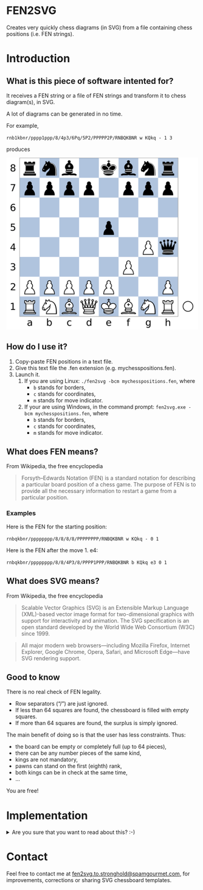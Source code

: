 # FEN2SVG
Creates very quickly chess diagrams (in SVG) from a file containing chess positions (i.e. FEN strings).

# Introduction

## What is this piece of software intented for?
It receives a FEN string or a file of FEN strings and transform it to chess diagram(s), in SVG.

A lot of diagrams can be generated in no time.

For example, 

`rnb1kbnr/pppp1ppp/8/4p3/6Pq/5P2/PPPPP2P/RNBQKBNR w KQkq - 1 3`

produces

![SVG produced](https://github.com/michael-i-f-george/FEN2SVG/blob/master/example.svg "example.svg")




## How do I use it?

1. Copy-paste FEN positions in a text file.
2. Give this text file the .fen extension (e.g. mychesspositions.fen).
3. Launch it.
     1. If you are using Linux: `./fen2svg -bcm mychesspositions.fen`, where
        * `b` stands for borders,
        * `c` stands for coordinates,
        * `m` stands for move indicator.
     2. If your are using Windows, in the command prompt: `fen2svg.exe -bcm mychesspositions.fen`, where
        * `b` stands for borders,
        * `c` stands for coordinates,
        * `m` stands for move indicator.


## What does FEN means?

From Wikipedia, the free encyclopedia

> Forsyth–Edwards Notation (FEN) is a standard notation for describing a particular board position of a chess game. The purpose of FEN is to provide all the necessary information to restart a game from a particular position.

### Examples

Here is the FEN for the starting position:

`rnbqkbnr/pppppppp/8/8/8/8/PPPPPPPP/RNBQKBNR w KQkq - 0 1`

Here is the FEN after the move 1. e4:

`rnbqkbnr/pppppppp/8/8/4P3/8/PPPP1PPP/RNBQKBNR b KQkq e3 0 1`


## What does SVG means?

From Wikipedia, the free encyclopedia

> Scalable Vector Graphics (SVG) is an Extensible Markup Language (XML)-based vector image format for two-dimensional graphics with support for interactivity and animation. The SVG specification is an open standard developed by the World Wide Web Consortium (W3C) since 1999.

> All major modern web browsers—including Mozilla Firefox, Internet Explorer, Google Chrome, Opera, Safari, and Microsoft Edge—have SVG rendering support. 

## Good to know
There is no real check of FEN legality.
* Row separators (“/”) are just ignored.
* If less than 64 squares are found, the chessboard is filled with empty squares.
* If more than 64 squares are found, the surplus is simply ignored.

The main benefit of doing so is that the user has less constraints. Thus:
* the board can be empty or completely full (up to 64 pieces),
* there can be any number pieces of the same kind,
* kings are not mandatory,
* pawns can stand on the first (eighth) rank,
* both kings can be in check at the same time,
* ...

You are free!

# Implementation

<details>
<summary>Are you sure that you want to read about this? :-)</summary>

## Tools used
* **SVG editor**: Inkscape and Geany,
* **SVG cleaner**: SVGO,
* **chessmen**: [Wikimedia Commons](https://commons.wikimedia.org/wiki/File:Chess_Pieces_Sprite.svg), [Lichess](https://github.com/ornicar/lila/tree/master/public/piece/staunty),
* **C editor**: Geany,
* **C compilator**: GCC (Linux), MinGW (Windows),
* **C debugger**: Valgrind, GDB,
* **C validator**: [Splint](https://splint.org/),
* **documentation editor**: Texmaker,
* **absolute to relative paths**:
  * [SVG transformations by Peter Collingridge](http://petercollingridge.appspot.com/svg_transforms/),
  * https://github.com/Klowner/inkscape-applytransforms.

## SVG
### Why SVG?
* Diagrams are **scalable**: the image can be resized infinitely without losing any quality.
* Diagrams can be **customized**: you can design a template of your own (wood squares, another move indicator, ...).
* You can **modify the output drawing** (add an arrow, highlight or surround squares, ...).
* It is usable within **web-browser** and **EPUB**.
* A vector graphic can be converted into another format (e.g. PNG) and serve as a clean reference.
* You know exactly how items are draw.

### How is the base template structured?
FEN2SVG uses a file where all the items are defined: template.svg.

There are two main parts:
* the `<defs>` `</defs>`, were are defined
  * pieces,
  * coordinates,
  * squares,
  * border,
  * move indicator.
* the below part, where those defined items are used.

### What is the square size?
Board is made of 64 squares. Each one measures 72 x 72.

### Which font is used in the base template (for coordinates)?
Ume Gothic L

### Why did you convert your coordinates font to path?
To avoid missing font issues.

### Can I customize my own template?
Of course, you can.

Do absolutly not modify the first (`<svg`) and last line (`</svg>`), respect the definitions structure.

If you think it is worth it, share the result of your work.

### How are the pieces aligned on their square?
Because queen is the tallest piece, it is used as reference. Queen is centered on its square Other pieces align their
bottom with the queen bottom.

### Why not SVGZ?
The goal is to keep FEN2SVG as simple as possible.

SVGZ are compressed SVG files. Therefore, to create SVGZ, two steps are required:
1. create the SVG (as it is currently the case),
2. compress it (where a C library is needed).

The good news is that you still can compress it by yourself, if needed.


## Source code
### Why has C language been used for development?
C language is fast, lightweight and portable, moreover no graphical user interface is needed. The main drawback is
precisly the lack of an interface.
### How to compile for Linux?
`gcc fen2svg.c unsortedlinkedlist.c -o fen2svg`

### Detecting memory leaks under Linux
Follow these two steps, in that order:
1. `gcc -g -o0 unsortedlinkedlist.c fen2svg.c -o fen2svg`
2. `valgrind -v --leak-check=full ./fen2svg`

[GDB (GNU Debugger)](https://www.gnu.org/software/gdb/) could also prove useful.

### How to validate code under Linux?
`splint unsortedlinkedlist.c fen2svg.c`

### How to compile for Windows under Linux?
* **32 bit**: `i686-w64-mingw32-gcc fen2svg.c unsortedlinkedlist.c -o fen2svg.exe`
* **64 bit**: `x86_64-w64-mingw32-gcc fen2svg.c unsortedlinkedlist.c -o fen2svg.exe`

### How to compile for Windows under Windows?
Use your favourite compiler/IDE. If you have none, [Mingw-w64](https://mingw-w64.org/) could be worth a try.

Adapt the instructions from the above section.

# Possible improvements
* add a friendly-user interface,
* handle correctly unexpected end of files,
* allow to check every FEN string (strict mode),
* permit SVGZ compression,
* allow to change square colour,
* change square texture (e.g. wood),
* add arrows, circles, squares and the like,
* limit output to a given area of the board,
* mark squares with dots, cross, . . . ,
* translucid squares,
* change move indicator,
* allow inner coordinates (rather than outside the board),
* allow fairy chess,
* use gradients for pieces or chessboard,
* add a caption at diagram bottom.

</details>

# Contact

Feel free to contact me at [fen2svg.to.stronghold@spamgourmet.com](mailto:fen2svg.to.stronghold@spamgourmet.com), for improvements, corrections or sharing SVG
chessboard templates.
